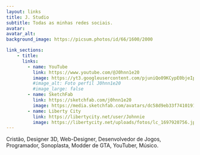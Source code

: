 ```yaml
---
layout: links
title: J. Studio
subtitle: Todas as minhas redes sociais.
avatar: 
avatar_alt: 
background_image: https://picsum.photos/id/66/1600/2000

link_sections:
    - title:
      links: 
        - name: YouTube
          link: https://www.youtube.com/@J0hnn1e20
          image: https://yt3.googleusercontent.com/pjuniQo09KCypE0bjeIpBxPz2rfIXyUHsYqSK_muzVKrLrX_CTYZ8VAA1TF-AlNAhuT8yQmv=s160-c-k-c0x00ffffff-no-rj
          #image_alt: Foto perfil J0hnn1e20
          #image_large: false
        - name: SketchFab
          link: https://sketchfab.com/j0hnn1e20
          image: https://media.sketchfab.com/avatars/dc58d9eb33f74101919e583eb28fd0b0/834337edbdfa4541bbbe020f730a81dd.jpeg
        - name: Liberty City
          link: https://libertycity.net/user/Johnnie
          image: https://libertycity.net/uploads/fotos/lc_1697920756.jpg?1697908520
---
```


Cristão, Designer 3D, Web-Designer, Desenvolvedor de Jogos, Programador, Sonoplasta, Modder de GTA, YouTuber, Músico.
